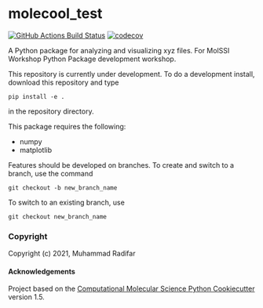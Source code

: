 molecool_test
==============================
[//]: # (Badges)
[![GitHub Actions Build Status](https://github.com/radifar/molecool_test/workflows/CI/badge.svg)](https://github.com/radifar/molecool_test/actions?query=workflow%3ACI)
[![codecov](https://codecov.io/gh/radifar/molecool_test/branch/main/graph/badge.svg)](https://codecov.io/gh/radifar/molecool_test/branch/main)


A Python package for analyzing and visualizing xyz files. For MolSSI Workshop Python Package development workshop.

This repository is currently under development. To do a development install, download this repository and type

`pip install -e .`

in the repository directory.

This package requires the following:
  - numpy
  - matplotlib

Features should be developed on branches. To create and switch to a branch, use the command

`git checkout -b new_branch_name`

To switch to an existing branch, use

`git checkout new_branch_name`

### Copyright

Copyright (c) 2021, Muhammad Radifar


#### Acknowledgements
 
Project based on the 
[Computational Molecular Science Python Cookiecutter](https://github.com/molssi/cookiecutter-cms) version 1.5.

